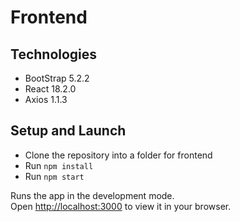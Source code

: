 # Frontend



## Technologies

* BootStrap 5.2.2
* React 18.2.0
* Axios 1.1.3

## Setup and Launch

* Clone the repository into a folder for frontend
* Run ```npm install```
* Run  ```npm start```

Runs the app in the development mode.\
Open [http://localhost:3000](http://localhost:3000) to view it in your browser.

